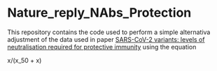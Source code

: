 # Nature_reply_NAbs_Protection
This repository contains the code used to perform a simple alternativa adjustment of the data used in paper [SARS-CoV-2 variants: levels of neutralisation required for protective immunity](https://doi.org/10.1101/2021.08.11.21261876) using the equation

x/(x_50 + x)
